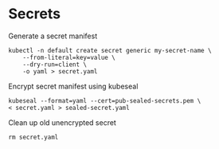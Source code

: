 # Secrets

Generate a secret manifest
```
kubectl -n default create secret generic my-secret-name \
    --from-literal=key=value \
    --dry-run=client \
    -o yaml > secret.yaml
```

Encrypt secret manifest using kubeseal
```
kubeseal --format=yaml --cert=pub-sealed-secrets.pem \
< secret.yaml > sealed-secret.yaml
```


Clean up old unencrypted secret
```
rm secret.yaml
```